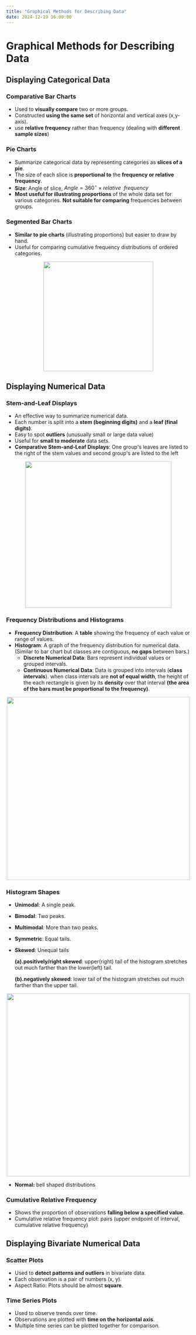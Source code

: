 ```yaml
---
title: "Graphical Methods for Describing Data"
date: 2024-12-19 16:00:00
---
```

# **Graphical Methods for Describing Data**

## **Displaying Categorical Data**
### Comparative Bar Charts
- Used to **visually compare** two or more groups.
- Constructed **using the same set** of horizontal and vertical axes (x,y-axis).
- use **relative frequency** rather than frequency (dealing with **different sample sizes**)

### Pie Charts
- Summarize categorical data by representing categories as **slices of a pie**.
- The size of each slice is **proportional to** the **frequency or relative frequency**.
- **Size**: Angle of slice, $Angle = 360^\circ \times relative ~\ frequency$
- **Most useful for illustrating proportions** of the whole data set for various categories. **Not suitable for comparing** frequencies between groups.

### Segmented Bar Charts
- **Similar to pie charts** (illustrating proportions) but easier to draw by hand.
- Useful for comparing cumulative frequency distributions of ordered categories.
<div align="center">
    <img src="https://github.com/user-attachments/assets/746fa86f-8ffa-48be-9a7a-0418ad79ed6a" width=300 /">
</div>

## Displaying Numerical Data
### Stem-and-Leaf Displays
- An effective way to summarize numerical data.
- Each number is split into a **stem (beginning digits)** and a **leaf (final digits)**.
- Easy to spot **outliers** (unusually small or large data value)
- Useful for **small to moderate** data sets.
- **Comparative Stem-and-Leaf Displays**: One group's leaves are listed to the right of the stem values and second group's are listed to the left

<div align="center">
    <img src="https://github.com/user-attachments/assets/8a535b29-502b-475b-a822-fcccf25c633f" width=400 /">
</div>

### Frequency Distributions and Histograms
- **Frequency Distribution**: A **table** showing the frequency of each value or range of values.
- **Histogram**: A graph of the frequency distribution for numerical data. (Similar to bar chart but classes are contiguous, **no gaps** between bars.)
  - **Discrete Numerical Data**: Bars represent individual values or grouped intervals.
  - **Continuous Numerical Data**: Data is grouped into intervals (**class intervals**).
when class intervals are **not of equal width**,  the height of the each rectangle is given by its **density** over that interval **(the area of the bars must be proportional to the frequency)**.

<div align="center">
    <img src="https://github.com/user-attachments/assets/1c7dfd40-dac3-437b-a078-5257cd519ff8" width=500 /">
</div>

### Histogram Shapes
- **Unimodal**: A single peak.
- **Bimodal**: Two peaks.
- **Multimodal**: More than two peaks.
- **Symmetric**: Equal tails.
- **Skewed**: Unequal tails
  
     **(a).positively/right skewed**: upper(right) tail of the histogram stretches out much farther than the lower(left) tail.
  
     **(b).negatively skewed**: lower tail of the histogram stretches out much farther than the upper tail.  
  
<div align="center">
    <img src="https://github.com/user-attachments/assets/a3874ba8-7888-4c70-8e0b-865d64973a15" width=500 /">
</div>

- **Normal:** bell shaped distributions

### Cumulative Relative Frequency
- Shows the proportion of observations **falling below a specified value**.
- Cumulative relative frequency plot: pairs (upper endpoint of interval, cumulative relative frequency)

## Displaying Bivariate Numerical Data
### Scatter Plots
- Used to **detect patterns and outliers** in bivariate data.
- Each observation is a pair of numbers (x, y).
- Aspect Ratio: Plots should be almost **square**.

### Time Series Plots
- Used to observe trends over time.
- Observations are plotted with **time on the horizontal axis**.
- Multiple time series can be plotted together for comparison.
